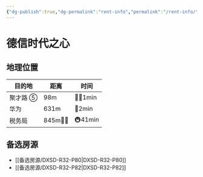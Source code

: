 ```yaml
---
{"dg-publish":true,"dg-permalink":"rent-info","permalink":"/rent-info/"}
---
```



# 德信时代之心

## 地理位置

| 目的地   | 距离      | 时间      |
| -------- | --------- | --------- |
| 聚才路 ⑤ | 98m       | 🚶‍♂️1min |
| 华为     | 631m      | 🛵2min    |
| 税务局   | 845m🚶‍♂️ | 🚇41min   |

## 备选房源

- [[备选房源/DXSD-R32-P80\|DXSD-R32-P80]]
- [[备选房源/DXSD-R32-P82\|DXSD-R32-P82]]

